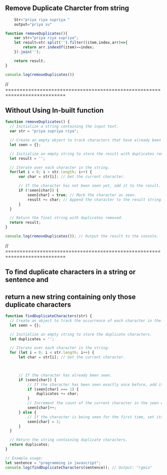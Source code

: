  
## Remove Duplicate Charcter from string
```javascript 
    Str="priya riya supriya "
    output="priya su"
```

```javascript
function removeDuplicates(){
    var str="priya riya supriya";
    let result=str.split('').filter((item,index,arr)=>{
        return arr.indexOf(item)==index;
    }).join('');

    return result;
}

console.log(removeDuplicates())
```

// ===========================================================================

## Without Using In-built function

```javascript
function removeDuplicates() { 
  // Initialize a string containing the input text.
  var str = "priya supriya riya";

  // Create an empty object to track characters that have already been seen.
  let seen = {};

  // Initialize an empty string to store the result with duplicates removed.
  let result = '';

  // Iterate over each character in the string.
  for(let i = 0; i < str.length; i++) {
      var char = str[i]; // Get the current character.

      // If the character has not been seen yet, add it to the result.
      if (!seen[char]) {
          seen[char] = true; // Mark the character as seen.
          result += char; // Append the character to the result string.
      }
  }

  // Return the final string with duplicates removed.
  return result;
}

console.log(removeDuplicates()); // Output the result to the console.
```


// ===========================================================================


## To find duplicate characters in a string or sentence and 
## return a new string containing only those duplicate characters

```javascript
function findDuplicateCharacters(str) {
  // Create an object to track the occurrence of each character in the string.
  let seen = {};

  // Initialize an empty string to store the duplicate characters.
  let duplicates = '';

  // Iterate over each character in the string.
  for (let i = 0; i < str.length; i++) {
      let char = str[i]; // Get the current character.

  

      // If the character has already been seen.
      if (seen[char]) {
          // If the character has been seen exactly once before, add it to the duplicates string.
          if (seen[char] === 1) {
              duplicates += char;
          }
          // Increment the count of the current character in the seen object.
          seen[char]++;
      } else {
          // If the character is being seen for the first time, set its count to 1.
          seen[char] = 1;
      }
  }

  // Return the string containing duplicate characters.
  return duplicates;
}

// Example usage:
let sentence = "programming in javascript";
console.log(findDuplicateCharacters(sentence)); // Output: "rgmia"

```


